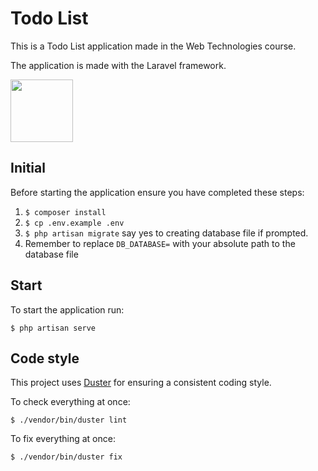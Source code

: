 # Todo List
This is a Todo List application made in the Web Technologies course.

The application is made with the Laravel framework.

<img src="https://github.com/oliverfrost1/web_technologies/assets/112690609/67a8fa93-ced0-441a-8de5-a3210c87a2bc" height="100">


## Initial

Before starting the application ensure you have completed these steps:
1. `$ composer install`
2. `$ cp .env.example .env`
3. `$ php artisan migrate` say yes to creating database file if prompted.
4. Remember to replace `DB_DATABASE=` with your absolute path to the database file

## Start
To start the application run:

`$ php artisan serve`

## Code style
This project uses [Duster](https://github.com/tighten/duster) for ensuring a consistent coding style.

To check everything at once:

`$ ./vendor/bin/duster lint`

To fix everything at once:

`$ ./vendor/bin/duster fix`
